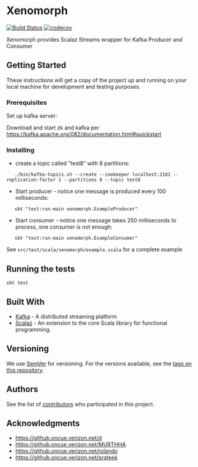 # Xenomorph

[![Build Status](https://travis.oncue.verizon.net/iptv/xenomorph.svg?token=sG4K5rLKPjKXqXjsTKAM&branch=master)](https://travis.oncue.verizon.net/iptv/xenomorph)
[![codecov](https://codecov.oncue.verizon.net/ghe/iptv/xenomorph/branch/master/graph/badge.svg)](https://codecov.oncue.verizon.net/ghe/iptv/xenomorph)

Xenomorph provides Scalaz Streams wrapper for Kafka Producer and Consumer

## Getting Started

These instructions will get a copy of the project up and running on your local machine for development and testing purposes. 

### Prerequisites

Set up kafka server:


Download and start zk and kafka per https://kafka.apache.org/082/documentation.html#quickstart

### Installing

* create a topic called "test8" with 8 partitions:
```
   ./bin/kafka-topics.sh --create --zookeeper localhost:2181 --replication-factor 1 --partitions 8 --topic test8
```
* Start producer - notice one message is produced every 100 milliseconds:
```
   sbt "test:run-main xenomorph.ExampleProducer"
```
* Start consumer - notice one message takes 250 milliseconds to process, one consumer is not enough:
```
   sbt "test:run-main xenomorph.ExampleConsumer"
```

See `src/test/scala/xenomorph/example.scala` for a complete example

## Running the tests

`sbt test`

## Built With

* [Kafka](https://kafka.apache.org/082/documentation.html) - A distributed streaming platform
* [Scalaz](https://github.com/scalaz/scalaz) - An extension to the core Scala library for functional programming.

## Versioning

We use [SemVer](http://semver.org/) for versioning. For the versions available, see the [tags on this repository](https://github.com/your/project/tags).

## Authors

See the list of [contributors](https://github.oncue.verizon.net/iptv/xenomorph/graphs/contributors) who participated in this project.

## Acknowledgments

* https://github.oncue.verizon.net/d
* https://github.oncue.verizon.net/MURTHHA
* https://github.oncue.verizon.net/rolando
* https://github.oncue.verizon.net/prateek

